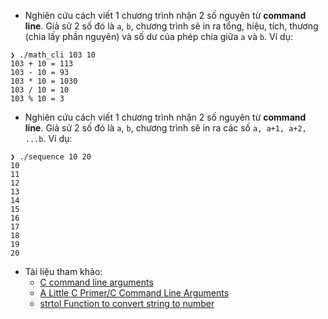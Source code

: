 - Nghiên cứu cách viết 1 chương trình nhận 2 số nguyên từ **command line**.
  Giả sử 2 số đó là `a`, `b`, chương trình sẽ in ra tổng, hiệu, tích, thương
  (chia lấy phần nguyên) và số dư của phép chia giữa `a` và `b`.
  Ví dụ:

```
❯ ./math_cli 103 10
103 + 10 = 113
103 - 10 = 93
103 * 10 = 1030
103 / 10 = 10
103 % 10 = 3
```

- Nghiên cứu cách viết 1 chương trình nhận 2 số nguyên từ **command line**.
  Giả sử 2 số đó là `a`, `b`, chương trình sẽ in ra các số `a, a+1, a+2, ...b`.
  Ví dụ:

```
❯ ./sequence 10 20
10
11
12
13
14
15
16
17
18
19
20
```

- Tài liệu tham khảo:
  - [C command line arguments](https://www.tutorialspoint.com/cprogramming/c_command_line_arguments.htm)
  - [A Little C Primer/C Command Line Arguments](https://en.wikibooks.org/wiki/A_Little_C_Primer/C_Command_Line_Arguments)
  - [strtol Function to convert string to number](https://www.tutorialspoint.com/c_standard_library/c_function_strtol.htm)
